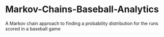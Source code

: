 # Markov-Chains-Baseball-Analytics
A Markov chain approach to finding a probability distribution for the runs scored in a baseball game
